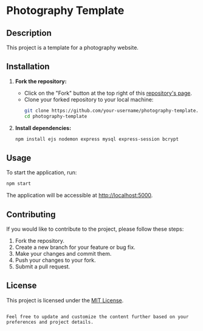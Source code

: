 # Photography Template

## Description
This project is a template for a photography website.

## Installation
1. **Fork the repository:**
   - Click on the "Fork" button at the top right of this [repository's page](https://github.com/enshikuku/photography-template).
   - Clone your forked repository to your local machine:
     ```bash
     git clone https://github.com/your-username/photography-template.git
     cd photography-template
     ```

2. **Install dependencies:**
   ```bash
   npm install ejs nodemon express mysql express-session bcrypt
   ```


## Usage
To start the application, run:
```bash
npm start
```

The application will be accessible at [http://localhost:5000](http://localhost:5000).

## Contributing
If you would like to contribute to the project, please follow these steps:
1. Fork the repository.
2. Create a new branch for your feature or bug fix.
3. Make your changes and commit them.
4. Push your changes to your fork.
5. Submit a pull request.

## License
This project is licensed under the [MIT License](LICENSE).
```

Feel free to update and customize the content further based on your preferences and project details.